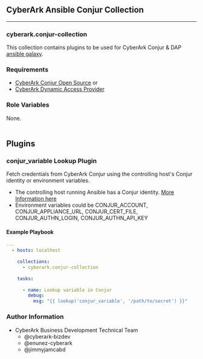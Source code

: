 ## CyberArk Ansible Conjur Collection

****

### cyberark.conjur-collection

This collection contains plugins to be used for CyberArk Conjur & DAP [ansible galaxy](https://galaxy.ansible.com/cyberark/conjur).

### Requirements

- [CyberArk Conjur Open Source](https://www.conjur.org) or
- [CyberArk Dynamic Access Provider](https://docs.cyberark.com/Product-Doc/OnlineHelp/AAM-DAP/Latest/en/Content/Resources/_TopNav/cc_Home.htm)

### Role Variables

None.
<br>
<br>

## Plugins

### conjur_variable Lookup Plugin

Fetch credentials from CyberArk Conjur using the controlling host's Conjur identity or environment variables.

- The controlling host running Ansible has a Conjur identity. [More Information here](https://docs.conjur.org/latest/en/Content/Get%20Started/key_concepts/machine_identity.html)
- Environment variables could be CONJUR_ACCOUNT, CONJUR_APPLIANCE_URL, CONJUR_CERT_FILE, CONJUR_AUTHN_LOGIN, CONJUR_AUTHN_API_KEY

#### Example Playbook

```yaml
---
  - hosts: localhost
  
    collections:
      - cyberark.conjur-collection
  
    tasks:
  
      - name: Lookup variable in Conjur
        debug:
          msg: "{{ lookup('conjur_variable', '/path/to/secret') }}"
```

### Author Information
- CyberArk Business Development Technical Team 
    - @cyberark-bizdev
    - @enunez-cyberark
    - @jimmyjamcabd
